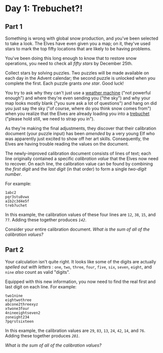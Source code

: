 # Day 1: Trebuchet?!


## Part 1
Something is wrong with global snow production, and you've been selected to
take a look. The Elves have even given you a map; on it, they've used stars to
mark the top fifty locations that are likely to be having problems.

You've been doing this long enough to know that to restore snow operations,
you need to check all _fifty stars_ by December 25th.

Collect stars by solving puzzles. Two puzzles will be made available on each
day in the Advent calendar; the second puzzle is unlocked when you complete
the first. Each puzzle grants _one star_. Good luck!

You try to ask why they can't just use a [weather
machine](https://adventofcode.com/2015/day/1) ("not powerful enough") and
where they're even sending you ("the sky") and why your map looks mostly blank
("you sure ask a lot of questions") and hang on did you just say the sky ("of
course, where do you think snow comes from") when you realize that the Elves
are already loading you into a
[trebuchet](https://en.wikipedia.org/wiki/Trebuchet) ("please hold still, we
need to strap you in").

As they're making the final adjustments, they discover that their calibration
document (your puzzle input) has been _amended_ by a very young Elf who was
apparently just excited to show off her art skills. Consequently, the Elves
are having trouble reading the values on the document.

The newly-improved calibration document consists of lines of text; each line
originally contained a specific _calibration value_ that the Elves now need to
recover. On each line, the calibration value can be found by combining the
_first digit_ and the _last digit_ (in that order) to form a single _two-digit
number_.

For example:

    
    
    1abc2
    pqr3stu8vwx
    a1b2c3d4e5f
    treb7uchet
    

In this example, the calibration values of these four lines are `12`, `38`,
`15`, and `77`. Adding these together produces _`142`_.

Consider your entire calibration document. _What is the sum of all of the
calibration values?_




## Part 2


Your calculation isn't quite right. It looks like some of the digits are
actually _spelled out with letters_ : `one`, `two`, `three`, `four`, `five`,
`six`, `seven`, `eight`, and `nine` _also_ count as valid "digits".

Equipped with this new information, you now need to find the real first and
last digit on each line. For example:

    
    
    two1nine
    eightwothree
    abcone2threexyz
    xtwone3four
    4nineeightseven2
    zoneight234
    7pqrstsixteen
    

In this example, the calibration values are `29`, `83`, `13`, `24`, `42`,
`14`, and `76`. Adding these together produces _`281`_.

_What is the sum of all of the calibration values?_

